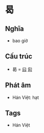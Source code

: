 # 曷

## Nghĩa

* bao giờ

## Cấu trúc
* 曷 = [曰](曰.md) [匃](匃.md)

## Phát âm

* Hán Việt: hạt

## Tags
* Hán Việt

<script>window.HANZI_FIELD='曷';</script>
